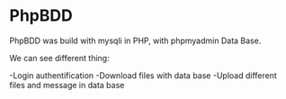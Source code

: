 # PhpBDD




PhpBDD was build with mysqli in PHP, with phpmyadmin Data Base.

We can see different thing: 

  -Login authentification
  -Download files with data base 
  -Upload different files and message in data base 
